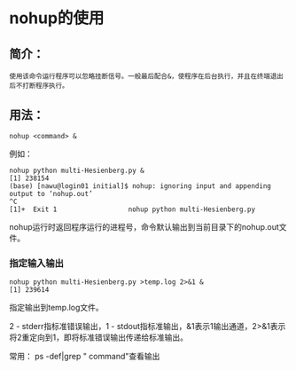 # nohup的使用
## 简介：
```
使用该命令运行程序可以忽略挂断信号。一般最后配合&，使程序在后台执行，并且在终端退出后不打断程序执行。
```
## 用法：
```
nohup <command> &
```
例如：
```
nohup python multi-Hesienberg.py &
[1] 238154
(base) [nawu@login01 initial]$ nohup: ignoring input and appending output to ‘nohup.out’
^C
[1]+  Exit 1                  nohup python multi-Hesienberg.py

```
nohup运行时返回程序运行的进程号，命令默认输出到当前目录下的nohup.out文件。
### 指定输入输出
```
nohup python multi-Hesienberg.py >temp.log 2>&1 &
[1] 239614

```
指定输出到temp.log文件。

2 - stderr指标准错误输出，1 - stdout指标准输出，&1表示1输出通道，2>&1表示将2重定向到1，即将标准错误输出传递给标准输出。

常用：
ps -def|grep " command"查看输出

